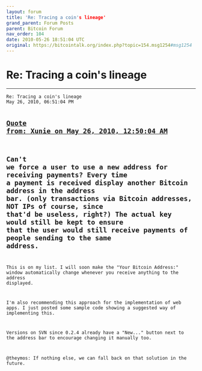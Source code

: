 ```yaml
---
layout: forum
title: 'Re: Tracing a coin's lineage'
grand_parent: Forum Posts
parent: Bitcoin Forum
nav_order: 104
date: 2010-05-26 18:51:04 UTC
original: https://bitcointalk.org/index.php?topic=154.msg1254#msg1254
---
```


# Re: Tracing a coin's lineage
---

<div class="language-plaintext highlighter-rouge"><div class="highlight"><pre class="highlight">
<code>Re: Tracing a coin's lineage
May 26, 2010, 06:51:04 PM

<a href="https://bitcointalk.org/index.php?topic=154.msg1242#msg1242">Quote from: Xunie on May 26, 2010, 12:50:04 AM</a>
-------------
Can't we force a user to use a new address for receiving payments?
Every time a payment is received display another Bitcoin address in the address bar. (only transactions via Bitcoin addresses, NOT IPs of course, since that'd be useless, right?)
The actual key would still be kept to ensure that the user would still receive payments of people sending to the same address.
-------------

This is on my list.  I will soon make the "Your Bitcoin Address:" window automatically change whenever you receive anything to the address displayed.

I'm also recommending this approach for the implementation of web apps.  I just posted some sample code showing a suggested way of implementing this.

Versions on SVN since 0.2.4 already have a "New..." button next to the address bar to encourage changing it manually too.

@theymos: If nothing else, we can fall back on that solution in the future.</code></pre></div></div>
